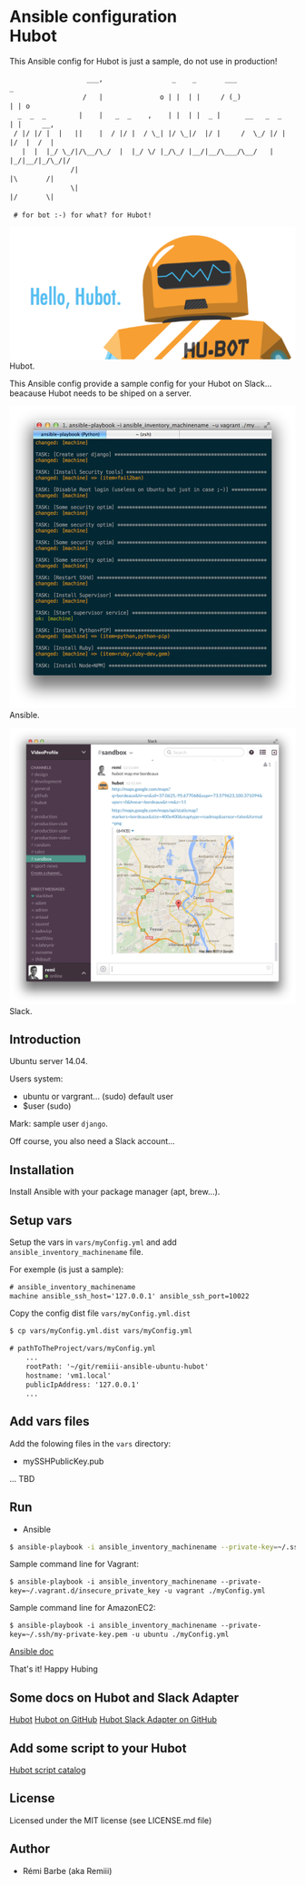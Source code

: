 # Ansible configuration<br>Hubot

This Ansible config for Hubot is just a sample, do not use in production!

```
                   ___,                 _    _       ___               _
                  /   |              o | |  | |     / (_)             | | o
  _  _  _        |    |   _  _    ,    | |  | |  _ |      __   _  _   | |     __,
 / |/ |/ |  |   ||    |  / |/ |  / \_| |/ \_|/  |/ |     /  \_/ |/ |  |/  |  /  |
   |  |  |_/ \_/|/\__/\_/  |  |_/ \/ |_/\_/ |__/|__/\___/\__/   |  |_/|__/|_/\_/|/
               /|                                                     |\       /|
               \|                                                     |/       \|

 # for bot :-) for what? for Hubot!

```

![Screen shot - Hubot](https://raw.githubusercontent.com/Remiii/remiii-ansible-ubuntu-hubot/master/_documentation/image/hubot-logo.png)<br>
Hubot.

This Ansible config provide a sample config for your Hubot on Slack... beacause Hubot needs to be shiped on a server.

![Screen shot - Ansible](https://raw.githubusercontent.com/Remiii/remiii-ansible-ubuntu-hubot/master/_documentation/image/image1.png)<br>
Ansible.

![Screen shot - Slack](https://raw.githubusercontent.com/Remiii/remiii-ansible-ubuntu-hubot/master/_documentation/image/image2.png)<br>
Slack.

## Introduction

Ubuntu server 14.04.

Users system:
- ubuntu or vargrant... (sudo) default user
- $user (sudo)

Mark: sample user `django`.

Off course, you also need a Slack account...

## Installation

Install Ansible with your package manager (apt, brew...).

## Setup vars

Setup the vars in `vars/myConfig.yml` and add `ansible_inventory_machinename` file.

For exemple (is just a sample):
```
# ansible_inventory_machinename
machine ansible_ssh_host='127.0.0.1' ansible_ssh_port=10022
```

Copy the config dist file `vars/myConfig.yml.dist`
```sh
$ cp vars/myConfig.yml.dist vars/myConfig.yml
```

```
# pathToTheProject/vars/myConfig.yml
    ...
    rootPath: '~/git/remiii-ansible-ubuntu-hubot'
    hostname: 'vm1.local'
    publicIpAddress: '127.0.0.1'
    ...
```

## Add vars files

Add the folowing files in the `vars` directory:

- mySSHPublicKey.pub

... TBD

## Run

* Ansible

```sh
$ ansible-playbook -i ansible_inventory_machinename --private-key=~/.ssh/myFuckingPrivateKey.pem -u yourDefaultUser ./myConfig.yml
```

Sample command line for Vagrant:

```
$ ansible-playbook -i ansible_inventory_machinename --private-key=~/.vagrant.d/insecure_private_key -u vagrant ./myConfig.yml
```

Sample command line for AmazonEC2:

```
$ ansible-playbook -i ansible_inventory_machinename --private-key=~/.ssh/my-private-key.pem -u ubuntu ./myConfig.yml
```

[Ansible doc](http://docs.ansible.com/guide_vagrant.html#running-ansible-manually)

That's it! Happy Hubing


## Some docs on Hubot and Slack Adapter

[Hubot](https://hubot.github.com)
[Hubot on GitHub](https://github.com/github/hubot)
[Hubot Slack Adapter on GitHub](https://github.com/tinyspeck/hubot-slack)

## Add some script to your Hubot

[Hubot script catalog](https://hubot-script-catalog.herokuapp.com)

## License

Licensed under the MIT license (see LICENSE.md file)

## Author

* Rémi Barbe (aka Remiii)


